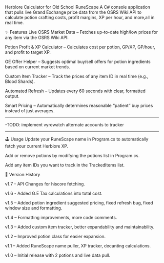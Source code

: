 Herblore Calculator for Old School RuneScape
A C# console application that pulls live Grand Exchange price data from the OSRS Wiki API to calculate potion crafting costs, profit margins, XP per hour, and more,all in real time.

✨ Features
Live OSRS Market Data – Fetches up-to-date high/low prices for any item via the OSRS Wiki API.

Potion Profit & XP Calculator – Calculates cost per potion, GP/XP, GP/hour, and profit to target XP.

GE Offer Helper – Suggests optimal buy/sell offers for potion ingredients based on current market trends.

Custom Item Tracker – Track the prices of any item ID in real time (e.g., Blood Shards).

Automated Refresh – Updates every 60 seconds with clear, formatted output.

Smart Pricing – Automatically determines reasonable “patient” buy prices instead of just averages.

-----------------------------------------------------------


-TODO: implement vyrewatch alternate accounts to tracker

-------------------------------------------------------


🕹 Usage
Update your RuneScape name in Program.cs to automatically fetch your current Herblore XP.

Add or remove potions by modifying the potions list in Program.cs.

Add any item IDs you want to track in the TrackedItems list.

📜 Version History

v1.7 - API Changes for hiscore fetching.

v1.6 - Added G.E Tax calculations into total cost.

v1.5 – Added potion ingredient suggested pricing, fixed refresh bug, fixed window size and formatting.

v1.4 – Formatting improvements, more code comments.

v1.3 – Added custom item tracker, better expandability and maintainability.

v1.2 – Improved potion class for easier expansion.

v1.1 – Added RuneScape name puller, XP tracker, decanting calculations.

v1.0 – Initial release with 2 potions and live data pull.
